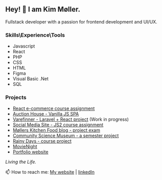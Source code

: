 ## Hey! 👋 I am Kim Møller.

Fullstack developer with a passion for frontend development and UI/UX. 

### Skills\Experience\Tools
- Javascript
- React
- PHP
- CSS
- HTML
- Figma
- Visual Basic .Net
- SQL

### Projects
- [React e-commerce course assignment](https://github.com/kimrm/e-commerce-course-assignment)
- [Auction House - Vanilla JS SPA](https://github.com/kimrm/auction-house)
- [Varefinner - Laravel + React project](https://github.com/kimrm/varefinner) (Work in progress)
- [Social Media Site - JS2 course assignment](https://github.com/kimrm/JS2-CA)
- [Møllers Kitchen Food blog - project exam](https://github.com/kimrm/foodblog)
- [Community Science Museum - a semester project](https://github.com/kimrm/cosmu)
- [Rainy Days - course project](https://github.com/kimrm/rainy-days-ca)
- [MovieNight](https://github.com/kimrm/movienight)
- [Portfolio website](https://github.com/kimrm/portfolio)


_Living the Life._


📫 How to reach me: [My website](https://portfolio.kimrune.dev) | [linkedIn](https://www.linkedin.com/in/kim-rune-m%C3%B8ller-32523394)


<!--
**kimrm/kimrm** is a ✨ _special_ ✨ repository because its `README.md` (this file) appears on your GitHub profile.

Here are some ideas to get you started:

- 🔭 I’m currently working on ...
- 🌱 I’m currently learning ...
- 👯 I’m looking to collaborate on ...
- 🤔 I’m looking for help with ...
- 💬 Ask me about ...
- 📫 How to reach me: ...
- 😄 Pronouns: ...
- ⚡ Fun fact: ...
-->
